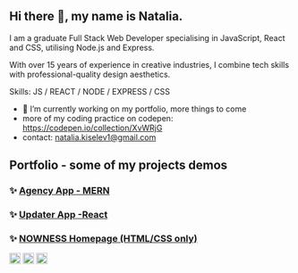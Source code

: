 ## Hi there 👋, my name is Natalia.

I am a graduate Full Stack Web Developer specialising in JavaScript, React and CSS, utilising Node.js and Express.

With over 15 years of experience in creative industries, I combine tech skills with professional-quality design aesthetics.

Skills: JS / REACT / NODE / EXPRESS / CSS 

- 🔭 I’m currently working on my portfolio, more things to come 
- more of my coding practice on codepen: https://codepen.io/collection/XvWRjG
- contact: natalia.kiselev1@gmail.com
 
 ## Portfolio - some of my projects demos
 
 ### ✨ [Agency App - MERN](https://agency-app-react.web.app)

### ✨ [Updater App -React](https://updater.netlify.app/)

### ✨ [NOWNESS Homepage (HTML/CSS only)](https://nowness-copy.netlify.app)





[<img src='https://cdn.jsdelivr.net/npm/simple-icons@3.0.1/icons/github.svg' alt='github' height='20'>](https://github.com/nataliakiselev)  [<img src='https://cdn.jsdelivr.net/npm/simple-icons@3.0.1/icons/linkedin.svg' alt='linkedin' height='20'>](https://www.linkedin.com/in/nataliakiselev/)  [<img src='https://cdn.jsdelivr.net/npm/simple-icons@3.0.1/icons/twitter.svg' alt='twitter' height='20'>](https://twitter.com/kiselev_natalia)  
  
